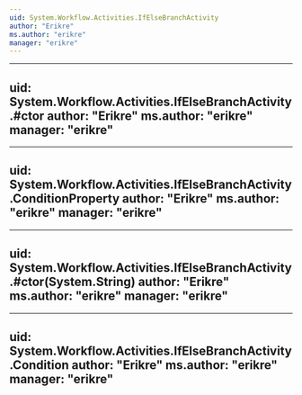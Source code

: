 ```yaml
---
uid: System.Workflow.Activities.IfElseBranchActivity
author: "Erikre"
ms.author: "erikre"
manager: "erikre"
---
```


---
uid: System.Workflow.Activities.IfElseBranchActivity.#ctor
author: "Erikre"
ms.author: "erikre"
manager: "erikre"
---

---
uid: System.Workflow.Activities.IfElseBranchActivity.ConditionProperty
author: "Erikre"
ms.author: "erikre"
manager: "erikre"
---

---
uid: System.Workflow.Activities.IfElseBranchActivity.#ctor(System.String)
author: "Erikre"
ms.author: "erikre"
manager: "erikre"
---

---
uid: System.Workflow.Activities.IfElseBranchActivity.Condition
author: "Erikre"
ms.author: "erikre"
manager: "erikre"
---
